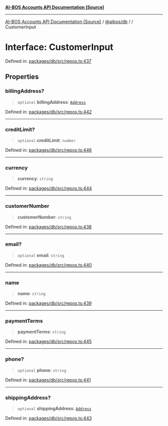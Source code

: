 [**AI-BOS Accounts API Documentation (Source)**](../../../README.md)

***

[AI-BOS Accounts API Documentation (Source)](../../../README.md) / [@aibos/db](../README.md) / [](../README.md) / CustomerInput

# Interface: CustomerInput

Defined in: [packages/db/src/repos.ts:437](https://github.com/pohlai88/accounts/blob/48103fb36d28b2b9bfb33472b6de2f719773cde9/packages/db/src/repos.ts#L437)

## Properties

### billingAddress?

> `optional` **billingAddress**: [`Address`](Address.md)

Defined in: [packages/db/src/repos.ts:442](https://github.com/pohlai88/accounts/blob/48103fb36d28b2b9bfb33472b6de2f719773cde9/packages/db/src/repos.ts#L442)

***

### creditLimit?

> `optional` **creditLimit**: `number`

Defined in: [packages/db/src/repos.ts:446](https://github.com/pohlai88/accounts/blob/48103fb36d28b2b9bfb33472b6de2f719773cde9/packages/db/src/repos.ts#L446)

***

### currency

> **currency**: `string`

Defined in: [packages/db/src/repos.ts:444](https://github.com/pohlai88/accounts/blob/48103fb36d28b2b9bfb33472b6de2f719773cde9/packages/db/src/repos.ts#L444)

***

### customerNumber

> **customerNumber**: `string`

Defined in: [packages/db/src/repos.ts:438](https://github.com/pohlai88/accounts/blob/48103fb36d28b2b9bfb33472b6de2f719773cde9/packages/db/src/repos.ts#L438)

***

### email?

> `optional` **email**: `string`

Defined in: [packages/db/src/repos.ts:440](https://github.com/pohlai88/accounts/blob/48103fb36d28b2b9bfb33472b6de2f719773cde9/packages/db/src/repos.ts#L440)

***

### name

> **name**: `string`

Defined in: [packages/db/src/repos.ts:439](https://github.com/pohlai88/accounts/blob/48103fb36d28b2b9bfb33472b6de2f719773cde9/packages/db/src/repos.ts#L439)

***

### paymentTerms

> **paymentTerms**: `string`

Defined in: [packages/db/src/repos.ts:445](https://github.com/pohlai88/accounts/blob/48103fb36d28b2b9bfb33472b6de2f719773cde9/packages/db/src/repos.ts#L445)

***

### phone?

> `optional` **phone**: `string`

Defined in: [packages/db/src/repos.ts:441](https://github.com/pohlai88/accounts/blob/48103fb36d28b2b9bfb33472b6de2f719773cde9/packages/db/src/repos.ts#L441)

***

### shippingAddress?

> `optional` **shippingAddress**: [`Address`](Address.md)

Defined in: [packages/db/src/repos.ts:443](https://github.com/pohlai88/accounts/blob/48103fb36d28b2b9bfb33472b6de2f719773cde9/packages/db/src/repos.ts#L443)
